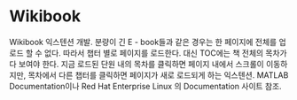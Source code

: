 # Wikibook
Wikibook 익스텐션 개발. 분량이 긴 E - book들과 같은 경우는 한 페이지에 전체를 업로드 할 수 없다. 따라서 챕터 별로 페이지를 로드한다. 대신 TOC에는 책 전체의 목차가 다 보여야 한다. 지금 로드된 단원 내의 목차를 클릭하면 페이지 내에서 스크롤이 이동하지만, 목차에서 다른 챕터를 클릭하면 페이지가 새로 로드되게 하는 익스텐션. MATLAB Documentation이나 Red Hat Enterprise Linux 의 Documentation 사이트 참조.
